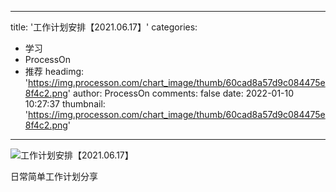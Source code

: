 
---
title: '工作计划安排【2021.06.17】'
categories: 
 - 学习
 - ProcessOn
 - 推荐
headimg: 'https://img.processon.com/chart_image/thumb/60cad8a57d9c084475e8f4c2.png'
author: ProcessOn
comments: false
date: 2022-01-10 10:27:37
thumbnail: 'https://img.processon.com/chart_image/thumb/60cad8a57d9c084475e8f4c2.png'
---

<div>   
<img class="thumb" alt="工作计划安排【2021.06.17】" src="https://img.processon.com/chart_image/thumb/60cad8a57d9c084475e8f4c2.png" referrerpolicy="no-referrer">
<p>日常简单工作计划分享</p>  
</div>
            